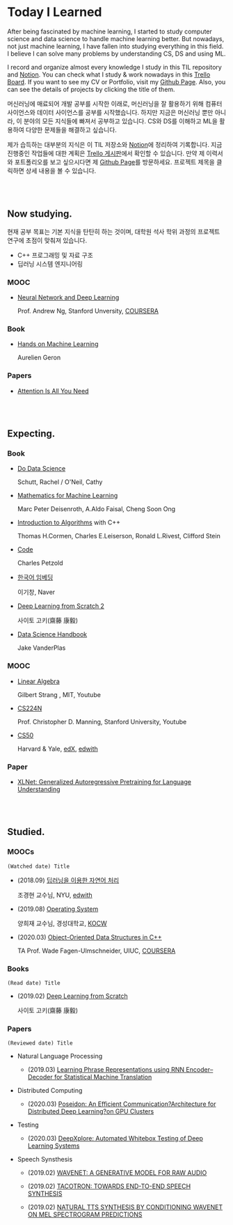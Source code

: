 # Today I Learned

After being fascinated by machine learning, I started to study computer science and data science to handle machine learning better. But nowadays, not just machine learning, I have fallen into studying everything in this field. I believe I can solve many problems by understanding CS, DS and using ML.

I record and organize almost every knowledge I study in this TIL repository and [Notion](https://www.notion.so/Links-of-jarvis08-3ec5cb8df1bf453e9d78409976da54ab). You can check what I study & work nowadays in this [Trello Board](https://trello.com/b/L2OzHmaz/get-it). If you want to see my CV or Portfolio, visit my [Github Page](https://jarvis08.github.io). Also, you can see the details of projects by clicking the title of them.

머신러닝에 매료되어 개발 공부를 시작한 이래로, 머신러닝을 잘 활용하기 위해 컴퓨터 사이언스와 데이터 사이언스를 공부를 시작했습니다. 하지만 지금은 머신러닝 뿐만 아니라, 이 분야의 모든 지식들에 빠져서 공부하고 있습니다. CS와 DS를 이해하고 ML을 활용하여 다양한 문제들을 해결하고 싶습니다.

제가 습득하는 대부분의 지식은 이 TIL 저장소와 [Notion](https://www.notion.so/Links-of-jarvis08-3ec5cb8df1bf453e9d78409976da54ab)에 정리하여 기록합니다. 지금 진행중인 작업들에 대한 계획은 [Trello 게시판](https://trello.com/b/L2OzHmaz/get-it)에서 확인할 수 있습니다. 만약 제 이력서와 포트폴리오를 보고 싶으시다면 제 [Github Page](https://jarvis08.github.io)를 방문하세요. 프로젝트 제목을 클릭하면 상세 내용을 볼 수 있습니다.

<br>

<br>

## Now studying.

현재 공부 목표는 기본 지식을 탄탄히 하는 것이며, 대학원 석사 학위 과정의 프로젝트 연구에 초점이 맞춰져 있습니다.

- C++ 프로그래밍 및 자료 구조
- 딥러닝 시스템 엔지니어링

### MOOC

- [Neural Network and Deep Learning](https://www.coursera.org/learn/neural-networks-deep-learning?specialization=deep-learning)

  Prof. Andrew Ng, Stanford Unversity, [COURSERA](https://www.coursera.org/)

### Book

- [Hands on Machine Learning](http://mobile.kyobobook.co.kr/showcase/book/KOR/9791162240731)

  Aurelien Geron

### Papers

- [Attention Is All You Need](https://arxiv.org/pdf/1706.03762.pdf)


<br>

<br>

## Expecting.

### Book

- [Do Data Science](https://book.naver.com/bookdb/book_detail.nhn?bid=7363405)

  Schutt, Rachel /  O'Neil, Cathy
  
- [Mathematics for Machine Learning](https://mml-book.github.io/)

  Marc Peter Deisenroth, A.Aldo Faisal, Cheng Soon Ong
  
- [Introduction to Algorithms](http://www.hanbit.co.kr/store/books/look.php?p_code=B9722727468) with C++

  Thomas H.Cormen, Charles E.Leiserson, Ronald L.Rivest, Clifford Stein

- [Code](http://www.charlespetzold.com/books/)

  Charles Petzold
  
- [한국어 임베딩](https://book.naver.com/bookdb/book_detail.nhn?bid=15431390)

  이기창, Naver

- [Deep Learning from Scratch 2](http://www.hanbit.co.kr/store/books/look.php?p_code=B8950212853)

  사이토 고키(齋藤 康毅)

- [Data Science Handbook](https://jakevdp.github.io/PythonDataScienceHandbook/)

  Jake VanderPlas

### MOOC

- [Linear Algebra](https://www.youtube.com/playlist?list=PLUl4u3cNGP63oMNUHXqIUcrkS2PivhN3k)

  Gilbert Strang , MIT, Youtube

- [CS224N](https://www.youtube.com/watch?v=8rXD5-xhemo&list=PLoROMvodv4rOhcuXMZkNm7j3fVwBBY42z)

  Prof. Christopher D. Manning, Stanford University, Youtube

- [CS50](https://www.edwith.org/cs50)

  Harvard & Yale, [edX](https://www.edx.org/), [edwith](https://www.edwith.org)

### Paper

- [XLNet: Generalized Autoregressive Pretraining for Language Understanding](https://arxiv.org/pdf/1906.08237.pdf)

<br>

<br>

## Studied.

### MOOCs

`(Watched date) Title`

- (2018.09) [딥러닝을 이용한 자연어 처리](https://www.edwith.org/deepnlp/joinLectures/17363)

  조경현 교수님, NYU,  [edwith](https://www.edwith.org)
  
- (2019.08) [Operating System](http://www.kocw.net/home/cview.do?cid=5c3c30382c7bbcf6)

  양희재 교수님, 경성대학교, [KOCW](http://www.kocw.net)
  
- (2020.03) [Object-Oriented Data Structures in C++](https://www.coursera.org/learn/cs-fundamentals-1?#syllabus)

  TA Prof. Wade Fagen-Ulmschneider, UIUC, [COURSERA](https://www.coursera.org/)

### Books

`(Read date) Title`

- (2019.02) [Deep Learning from Scratch](http://www.hanbit.co.kr/media/community/review_view.html?hbr_idx=3595)

  사이토 고키(齋藤 康毅)

### Papers

`(Reviewed date) Title`

- Natural Language Processing
  
  - (2019.03) [Learning Phrase Representations using RNN Encoder–Decoder for Statistical Machine Translation](https://arxiv.org/pdf/1406.1078.pdf)
  
- Distributed Computing

  - (2020.03) [Poseidon: An Efficient Communication?Architecture for Distributed Deep Learning?on GPU Clusters](https://www.usenix.org/conference/atc17/technical-sessions/presentation/zhang)

- Testing

  - (2020.03) [DeepXplore: Automated Whitebox Testing of Deep Learning Systems](https://arxiv.org/abs/1705.06640)

- Speech Synsthesis

  - (2019.02) [WAVENET: A GENERATIVE MODEL FOR RAW AUDIO](https://arxiv.org/pdf/1609.03499.pdf)

  - (2019.02) [TACOTRON: TOWARDS END-TO-END SPEECH SYNTHESIS](https://arxiv.org/pdf/1703.10135.pdf)

  - (2019.02) [NATURAL TTS SYNTHESIS BY CONDITIONING WAVENET ON MEL SPECTROGRAM
    PREDICTIONS](https://arxiv.org/pdf/1712.05884.pdf)
